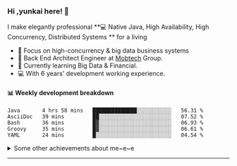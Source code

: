 ### Hi ,yunkai here! :wave: 

I make elegantly professional **💻 Native Java, High Availability, High Concurrency, Distributed Systems ** for a living

* 🧐   Focus on high-concurrency & big data business systems
* 💼   Back End Architect Engineer at [Mobtech](https://www.mob.com/) Group.
* 🌱   Currently learning Big Data & Financial.
* 💻   With 6 years' development working experience.

#### :bar_chart: Weekly development breakdown

<!--START_SECTION:waka-->
```text
Java       4 hrs 58 mins   ██████████████░░░░░░░░░░░   56.31 % 
AsciiDoc   39 mins         ██░░░░░░░░░░░░░░░░░░░░░░░   07.52 % 
Bash       36 mins         █▓░░░░░░░░░░░░░░░░░░░░░░░   06.93 % 
Groovy     35 mins         █▓░░░░░░░░░░░░░░░░░░░░░░░   06.61 % 
YAML       24 mins         █░░░░░░░░░░░░░░░░░░░░░░░░   04.54 % 
```
<!--END_SECTION:waka-->

<details>
  <summary>Some other achievements about me~e~e</summary>
  <br>

* 👑   Some GitHub statistical reports:

<p align="center">
<img align="center" src="https://github-readme-stats.vercel.app/api/top-langs/?username=JanYunkai&hide_langs_below=1&theme=default&line_height=27&layout=compact" />
<img align="center" src="https://github-readme-stats.vercel.app/api?username=JanYunkai&show_icons=true&count_private=true&include_all_commits=true&line_height=21&layout=compact" alt="halfrost's Github Stats" />
<img align="center" src="https://github-profile-trophy.vercel.app/?username=JanYunkai&column=7" alt="JanYunkai's Github Trophy" />
</p>

</details>

---
